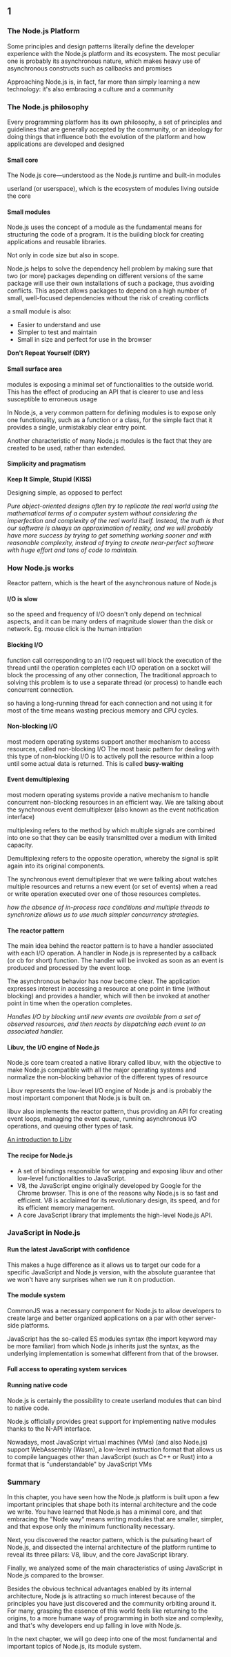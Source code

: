 
## 1

### The Node.js Platform

Some principles and design patterns literally define the developer experience with the Node.js platform and its ecosystem. The most peculiar one is probably its asynchronous nature, which makes heavy use of asynchronous constructs such as callbacks and promises

 Approaching Node.js is, in fact, far more than simply learning a new technology: it's also embracing a culture and a community
 
 ### The Node.js philosophy
 
 Every programming platform has its own philosophy, a set of principles and guidelines that are generally accepted by the community, or an ideology for doing things that influence both the evolution of the platform and how applications are developed and designed
 
 #### Small core
 
 The Node.js core—understood as the Node.js runtime and built-in modules
 
 userland (or userspace), which is the ecosystem of modules living outside the core
 
#### Small modules

Node.js uses the concept of a module as the fundamental means for structuring the code of a program. It is the building block for creating applications and reusable libraries.

Not only in code size but also in scope.

Node.js helps to solve the dependency hell problem by making sure that two (or more) packages depending on different versions of the same package will use their own installations of such a package, thus avoiding conflicts. This aspect allows packages to depend on a high number of small, well-focused dependencies without the risk of creating conflicts

 a small module is also:
* Easier to understand and use
* Simpler to test and maintain
* Small in size and perfect for use in the browser

**Don't Repeat Yourself (DRY)**

#### Small surface area

modules is exposing a minimal set of functionalities to the outside world. This has the effect of producing an API that is clearer to use and less susceptible to erroneous usage

In Node.js, a very common pattern for defining modules is to expose only one functionality, such as a function or a class, for the simple fact that it provides a single, unmistakably clear entry point.

Another characteristic of many Node.js modules is the fact that they are created to be used, rather than extended.

#### Simplicity and pragmatism
**Keep It Simple, Stupid (KISS)**

Designing simple, as opposed to perfect

_Pure object-oriented designs often try to replicate the real world using the mathematical terms of a computer system without considering the imperfection and complexity of the real world itself. Instead, the truth is that our software is always an approximation of reality, and we will probably have more success by trying to get something working sooner and with reasonable complexity, instead of trying to create near-perfect software with huge effort and tons of code to maintain._


### How Node.js works

Reactor pattern, which is the heart of the asynchronous nature of Node.js

#### I/O is slow

so the speed and frequency of I/O doesn't only depend on technical aspects, and it can be many orders of magnitude slower than the disk or network. Eg. mouse click is the human intration

#### Blocking I/O

function call corresponding to an I/O request will block the execution of the thread until the operation completes
each I/O operation on a socket will block the processing of any other connection, The traditional approach to solving this problem is to use a separate thread (or process) to handle each concurrent connection.

so having a long-running thread for each connection and not using it for most of the time means wasting precious memory and CPU cycles.

#### Non-blocking I/O

most modern operating systems support another mechanism to access resources, called non-blocking I/O
The most basic pattern for dealing with this type of non-blocking I/O is to actively poll the resource within a loop until some actual data is returned. This is called **busy-waiting**

#### Event demultiplexing

most modern operating systems provide a native mechanism to handle concurrent non-blocking resources in an efficient way. We are talking about the synchronous event demultiplexer (also known as the event notification interface)

multiplexing refers to the method by which multiple signals are combined into one so that they can be easily transmitted over a medium with limited capacity.

Demultiplexing refers to the opposite operation, whereby the signal is split again into its original components.

The synchronous event demultiplexer that we were talking about watches multiple resources and returns a new event (or set of events) when a read or write operation executed over one of those resources completes.

_how the absence of in-process race conditions and multiple threads to synchronize allows us to use much simpler concurrency strategies._

#### The reactor pattern

The main idea behind the reactor pattern is to have a handler associated with each I/O operation. A handler in Node.js is represented by a callback (or cb for short) function.
The handler will be invoked as soon as an event is produced and processed by the event loop.

The asynchronous behavior has now become clear. The application expresses interest in accessing a resource at one point in time (without blocking) and provides a handler, which will then be invoked at another point in time when the operation completes.

_Handles I/O by blocking until new events are available from a set of observed resources, and then reacts by dispatching each event to an associated handler._

#### Libuv, the I/O engine of Node.js

Node.js core team created a native library called libuv, with the objective to make Node.js compatible with all the major operating systems and normalize the non-blocking behavior of the different types of resource

Libuv represents the low-level I/O engine of Node.js and is probably the most important component that Node.js is built on.

libuv also implements the reactor pattern, thus providing an API for creating event loops, managing the event queue, running asynchronous I/O operations, and queuing other types of task.

[An introduction to Libv](http://nikhilm.github.io/uvbook/index.html)

#### The recipe for Node.js

* A set of bindings responsible for wrapping and exposing libuv and other low-level functionalities to JavaScript.
* V8, the JavaScript engine originally developed by Google for the Chrome browser. This is one of the reasons why Node.js is so fast and efficient. V8 is acclaimed for its revolutionary design, its speed, and for its efficient memory management.
* A core JavaScript library that implements the high-level Node.js API.

### JavaScript in Node.js

#### Run the latest JavaScript with confidence

This makes a huge difference as it allows us to target our code for a specific JavaScript and Node.js version, with the absolute guarantee that we won't have any surprises when we run it on production.

#### The module system

CommonJS was a necessary component for Node.js to allow developers to create large and better organized applications on a par with other server-side platforms.

JavaScript has the so-called ES modules syntax (the import keyword may be more familiar) from which Node.js inherits just the syntax, as the underlying implementation is somewhat different from that of the browser.

#### Full access to operating system services

#### Running native code

Node.js is certainly the possibility to create userland modules that can bind to native code.

Node.js officially provides great support for implementing native modules thanks to the N-API interface.

Nowadays, most JavaScript virtual machines (VMs) (and also Node.js) support WebAssembly (Wasm), a low-level instruction format that allows us to compile languages other than JavaScript (such as C++ or Rust) into a format that is "understandable" by JavaScript VMs

### Summary
In this chapter, you have seen how the Node.js platform is built upon a few important principles that shape both its internal architecture and the code we write. You have learned that Node.js has a minimal core, and that embracing the "Node way" means writing modules that are smaller, simpler, and that expose only the minimum functionality necessary.

Next, you discovered the reactor pattern, which is the pulsating heart of Node.js, and dissected the internal architecture of the platform runtime to reveal its three pillars: V8, libuv, and the core JavaScript library.

Finally, we analyzed some of the main characteristics of using JavaScript in Node.js compared to the browser.

Besides the obvious technical advantages enabled by its internal architecture, Node.js is attracting so much interest because of the principles you have just discovered and the community orbiting around it. For many, grasping the essence of this world feels like returning to the origins, to a more humane way of programming in both size and complexity, and that's why developers end up falling in love with Node.js.

In the next chapter, we will go deep into one of the most fundamental and important topics of Node.js, its module system.


